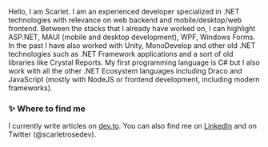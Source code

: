 Hello, I am Scarlet. I am an experienced developer specialized in .NET technologies with relevance on web backend and mobile/desktop/web frontend. Between the stacks that I already have worked on, I can highlight ASP.NET, MAUI (mobile and desktop development), WPF, Windows Forms. In the past I have also worked with Unity, MonoDevelop and other old .NET technologies such as .NET Framework applications and a sort of old libraries like Crystal Reports. My first programming language is C# but I also work with all the other .NET Ecosystem languages including Draco and JavaScript (mostly with NodeJS or frontend development, including modern frameworks). 

### ✨ Where to find me

I currently write articles on [dev.to](https://dev.to/scarlet). You can also find me on [LinkedIn](https://br.linkedin.com/in/scarletrose) and on Twitter (@scarletrosedev).
